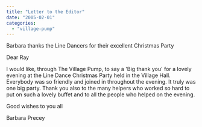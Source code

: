 ```yaml
---
title: "Letter to the Editor"
date: "2005-02-01"
categories: 
  - "village-pump"
---
```


Barbara thanks the Line Dancers for their excellent Christmas Party

Dear Ray

I would like, through The Village Pump, to say a 'Big thank you' for a lovely evening at the Line Dance Christmas Party held in the Village Hall. Everybody was so friendly and joined in throughout the evening. It truly was one big party. Thank you also to the many helpers who worked so hard to put on such a lovely buffet and to all the people who helped on the evening.

Good wishes to you all

Barbara Precey
